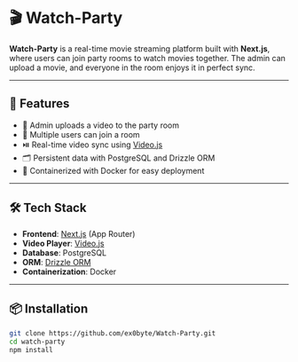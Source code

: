 # 🎬 Watch-Party

**Watch-Party** is a real-time movie streaming platform built with **Next.js**, where users can join party rooms to watch movies together. The admin can upload a movie, and everyone in the room enjoys it in perfect sync.

---

## 🚀 Features

- 🎥 Admin uploads a video to the party room
- 👥 Multiple users can join a room
- ⏯️ Real-time video sync using [Video.js](https://videojs.com/)
- 🗂️ Persistent data with PostgreSQL and Drizzle ORM
- 🐳 Containerized with Docker for easy deployment

---

## 🛠️ Tech Stack

- **Frontend**: [Next.js](https://nextjs.org/) (App Router)
- **Video Player**: [Video.js](https://videojs.com/)
- **Database**: PostgreSQL
- **ORM**: [Drizzle ORM](https://orm.drizzle.team/)
- **Containerization**: Docker

---

## 📦 Installation

```bash
git clone https://github.com/ex0byte/Watch-Party.git
cd watch-party
npm install
```
